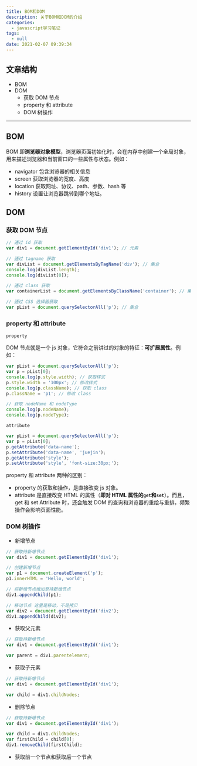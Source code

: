 ```yaml
---
title: BOM和DOM
description: 关于BOM和DOM的介绍
categories:
  - javascript学习笔记
tags:
  - null
date: 2021-02-07 09:39:34
---
```


## 文章结构

- BOM
- DOM
  - 获取 DOM 节点
  - property 和 attribute
  - DOM 树操作

---

## BOM

BOM 即**浏览器对象模型**，浏览器页面初始化时，会在内存中创建一个全局对象，用来描述浏览器和当前窗口的一些属性与状态。例如：

- navigator 包含浏览器的相关信息
- screen 获取浏览器的宽度、高度
- location 获取网址、协议、path、参数、hash 等
- history 设置让浏览器跳转到哪个地址。

## DOM

### 获取 DOM 节点

```javascript
// 通过 id 获取
var div1 = document.getElementById('div1'); // 元素

// 通过 tagname 获取
var divList = document.getElementsByTagName('div'); // 集合
console.log(divList.length);
console.log(divList[0]);

// 通过 class 获取
var containerList = document.getElementsByClassName('container'); // 集合

// 通过 CSS 选择器获取
var pList = document.querySelectorAll('p'); // 集合
```

### property 和 attribute

`property`

DOM 节点就是一个 js 对象，它符合之前讲过的对象的特征：**可扩展属性**。例如：

```javascript
var pList = document.querySelectorAll('p');
var p = pList[0];
console.log(p.style.width); // 获取样式
p.style.width = '100px'; // 修改样式
console.log(p.className); // 获取 class
p.className = 'p1'; // 修改 class

// 获取 nodeName 和 nodeType
console.log(p.nodeName);
console.log(p.nodeType);
```

`attribute`

```javascript
var pList = document.querySelectorAll('p');
var p = pList[0];
p.getAttribute('data-name');
p.setAttribute('data-name', 'juejin');
p.getAttribute('style');
p.setAttribute('style', 'font-size:30px;');
```

property 和 attribute 两种的区别：

- property 的获取和操作，是直接改变 js 对象。
- attribute 是直接改变 HTML 的属性（**即对 HTML 属性的`get`和`set`**）。而且，get 和 set Attribute 时，还会触发 DOM 的查询和浏览器的重绘与重排，频繁操作会影响页面性能。

### DOM 树操作

- 新增节点

```javascript
// 获取待新增节点
var div1 = document.getElementById('div1');

// 创建新增节点
var p1 = document.createElement('p');
p1.innerHTML = 'Hello, world';

// 将新增节点增加至待新增节点
div1.appendChild(p1);

// 移动节点 这里是移动，不是拷贝
var div2 = document.getElementById('div2');
div1.appendChild(div2);
```

- 获取父元素

```javascript
// 获取待新增节点
var div1 = document.getElementById('div1');

var parent = div1.parentelement;
```

- 获取子元素

```javascript
// 获取待新增节点
var div1 = document.getElementById('div1');

var child = div1.childNodes;
```

- 删除节点

```javascript
// 获取待新增节点
var div1 = document.getElementById('div1');

var child = div1.childNodes;
var firstChild = child[0];
div1.removeChild(firstChild);
```

- 获取前一个节点和获取后一个节点
